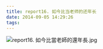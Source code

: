 ```yaml
---
title: report16. 如今比当老师的还年长
date: 2014-09-05 14:29:26
tags:
---
```

![report16. 如今比當老師的還年長.jpg](https://i.loli.net/2018/03/23/5ab5007784acd.jpg)
